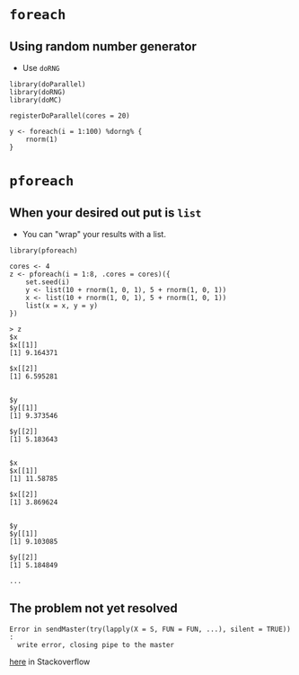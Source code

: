 # `foreach`
## Using random number generator
* Use `doRNG`

```
library(doParallel)
library(doRNG)
library(doMC)

registerDoParallel(cores = 20)

y <- foreach(i = 1:100) %dorng% {
	rnorm(1)
}
```



# `pforeach`

## When your desired out put is `list`
* You can "wrap" your results with a list.

```
library(pforeach)

cores <- 4
z <- pforeach(i = 1:8, .cores = cores)({
	set.seed(i)
	y <- list(10 + rnorm(1, 0, 1), 5 + rnorm(1, 0, 1))
	x <- list(10 + rnorm(1, 0, 1), 5 + rnorm(1, 0, 1))
	list(x = x, y = y)
})

> z
$x
$x[[1]]
[1] 9.164371

$x[[2]]
[1] 6.595281


$y
$y[[1]]
[1] 9.373546

$y[[2]]
[1] 5.183643


$x
$x[[1]]
[1] 11.58785

$x[[2]]
[1] 3.869624


$y
$y[[1]]
[1] 9.103085

$y[[2]]
[1] 5.184849

...
```

## The problem not yet resolved

```
Error in sendMaster(try(lapply(X = S, FUN = FUN, ...), silent = TRUE)) : 
  write error, closing pipe to the master
```
[here](https://stackoverflow.com/questions/21486658/warnings-suppressed-with-mclapply-in-r/21486716) in Stackoverflow

